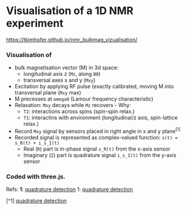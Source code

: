 # Visualisation of a 1D NMR experiment

https://tkimhofer.github.io/nmr_bulkmag_vizualisation/

### Visualisation of
- bulk magnetisation vector (M) in 3d space:
  - longitudinal axis z (`Mz`, along `B0`)
  - transversal axes x and y (`Mxy`)
- Excitation by applying RF pulse (exactly calibrated, moving M into transversal plane (`Mxy` max)
- M precesses at `omega0` (Lamour frequency characteristic) 
- Relaxation: `Mxy` decays while `Mz` recovers - Why:
  - `T2`: interactions across spins (spin-spin relax.)
  - `T1`: interactins with environment (longitudinal/z axis, spin-lattice relax.)
- Record `Mxy` signal by sensors placed in right angle in x and y plane<sup id="a1">[1]</sup>
- Recorded signal is represented as complex-valued function: `s(t) = s_R(t) + i_s_I(t)` 
    - Real (`R`) part is in-phase signal `s_R(t)` from the x-axis sensor
    - Imaginary (`I`) part is quadrature signal `i_s_I(t)` from the y-axis sensor


### Coded with three.js.

Refs:
<b id="quad">1</b>: [quadrature detection](https://en.wikipedia.org/wiki/In-phase_and_quadrature_components)
<a name="quad">1</a>: [quadrature detection](https://en.wikipedia.org/wiki/In-phase_and_quadrature_components)

[^1] [quadrature detection](https://en.wikipedia.org/wiki/In-phase_and_quadrature_components)
